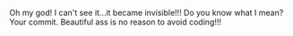 Oh my god! I can't see it...it became invisible!!!
Do you know what I mean? Your commit.
Beautiful ass is no reason to avoid coding!!!
